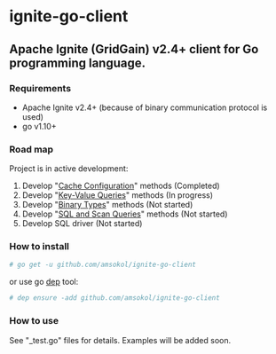 # ignite-go-client

## Apache Ignite (GridGain) v2.4+ client for Go programming language.

### Requirements

- Apache Ignite v2.4+ (because of binary communication protocol is used)
- go v1.10+

### Road map

Project is in active development:

1. Develop "[Cache Configuration](https://apacheignite.readme.io/docs/binary-client-protocol-cache-configuration-operations)" methods (Completed)
2. Develop "[Key-Value Queries](https://apacheignite.readme.io/docs/binary-client-protocol-key-value-operations)" methods (In progress)
3. Develop "[Binary Types](https://apacheignite.readme.io/docs/binary-client-protocol-binary-type-operations)" methods (Not started)
4. Develop "[SQL and Scan Queries](https://apacheignite.readme.io/docs/binary-client-protocol-sql-operations)" methods (Not started)
5. Develop SQL driver (Not started)

### How to install

```bash
# go get -u github.com/amsokol/ignite-go-client
```

or use go [dep](https://golang.github.io/dep/) tool:

```bash
# dep ensure -add github.com/amsokol/ignite-go-client
```

### How to use

See "_test.go" files for details. Examples will be added soon.